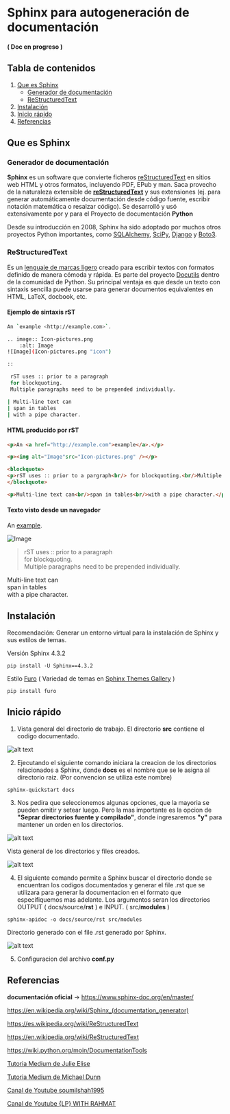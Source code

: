 
# Sphinx para autogeneración de documentación
#### ( Doc en progreso )
## Tabla de contenidos
1. [Que es Sphinx](#que-es-sphinx)
	- [Generador de documentación](#generador-de-documentación)
	- [ReStructuredText](#restructuredtext)
3. [Instalación](#instalación)
4. [Inicio rápido](#inicio-rápido)
5. [Referencias](#referencias)


## Que es Sphinx

### Generador de documentación

**Sphinx**  es un software  que convierte ficheros  [reStructuredText](https://es.wikipedia.org/wiki/ReStructuredText "ReStructuredText")  en  sitios web HTML  y otros formatos, incluyendo PDF, EPub y man. Saca provecho de la naturaleza extensible de [**reStructuredText**](https://docutils.sourceforge.io/rst.html) y sus extensiones (ej. para generar automáticamente documentación desde código fuente, escribir notación matemática o resalzar código). 
Se desarrolló y usó extensivamente por y para el Proyecto de documentación **Python**

Desde su introducción en 2008, Sphinx ha sido adoptado por muchos otros proyectos Python importantes, como  [SQLAlchemy](https://docs.sqlalchemy.org/en/14/contents.html),  [SciPy](https://docs.scipy.org/doc/scipy/reference/),  [Django](https://docs.djangoproject.com/en/4.0/)  y  [Boto3](https://boto3.amazonaws.com/v1/documentation/api/latest/index.html).

### ReStructuredText

Es un [lenguaje de marcas ligero](https://es.wikipedia.org/wiki/Lenguaje_de_marcas_ligero "Lenguaje de marcas ligero") creado para escribir textos con formatos definido de manera cómoda y rápida. Es parte del proyecto [Docutils](https://docutils.sourceforge.io/README.html#quick-start) dentro de la comunidad de Python. Su principal ventaja es que desde un texto con sintaxis sencilla puede usarse para generar documentos equivalentes en HTML, LaTeX, docbook, etc.

#### **Ejemplo de sintaxis rST**
```sh
An `example <http://example.com>`.

.. image:: Icon-pictures.png
    :alt: Image
![Image](Icon-pictures.png "icon")

::

 rST uses :: prior to a paragraph
 for blockquoting.
 Multiple paragraphs need to be prepended individually.

| Multi-line text can
| span in tables
| with a pipe character.
```

#### HTML producido por  rST

``` html
<p>An <a href="http://example.com">example</a>.</p>

<p><img alt="Image"src="Icon-pictures.png" /></p>

<blockquote>
<p>rST uses :: prior to a pargraph<br/> for blockquoting.<br/>Multiple paragraphs need to be prepended individually.</p>
</blockquote>

<p>Multi-line text can<br/>span in tables<br/>with a pipe character.</p>
```
#### Texto visto desde un navegador

An [example](http://example.com/).

![Image](https://upload.wikimedia.org/wikipedia/commons/5/5c/Icon-pictures.png "icon")

> rST uses :: prior to a paragraph  
> for blockquoting.  
> Multiple paragraphs need to be prepended individually.

Multi-line text can  
span in tables  
with a pipe character.


## Instalación
Recomendación: Generar un entorno virtual para la instalación de Sphinx y sus estilos de temas.

Versión Sphinx 4.3.2
```properties
pip install -U Sphinx==4.3.2
```
Estilo [Furo](https://sphinx-themes.org/sample-sites/furo/) ( Variedad de temas en [Sphinx Themes Gallery](https://sphinx-themes.org/) )
```properties
pip install furo
```

## Inicio rápido

1. Vista general del directorio de trabajo. El directorio **src** contiene el codigo documentado.

![alt text](./img/Selección_026.png)

2. Ejecutando el siguiente comando iniciara la creacion de los directorios relacionados a Sphinx, donde **docs** es el nombre que se le asigna al directorio raiz. (Por convencion se utiliza este nombre)

```properties
sphinx-quickstart docs
```
3. Nos pedira que seleccionemos algunas opciones, que la mayoria se pueden omitir y setear luego. Pero la mas importante es la opcion de **"Seprar directorios fuente y compilado"**, donde ingresaremos **"y"** para mantener un orden en los directorios.

![alt text](./img/Selección_028.png)

Vista general de los directorios y files creados.

![alt text](./img/Selección_029.png)

4. El siguiente comando permite a Sphinx buscar el directorio donde se encuentran los codigos documentados y generar el file .rst que se utilizara para generar la documentacion en el formato que especifiquemos mas adelante.
Los argumentos seran los directorios OUTPUT ( docs/source/**rst** ) e INPUT. ( src/**modules** )

```properties
sphinx-apidoc -o docs/source/rst src/modules
```

Directorio generado con el file .rst generado por Sphinx.

![alt text](./img/Selección_031.png)

5. Configuracion del archivo **conf.py**

## Referencias
**documentación oficial** -> https://www.sphinx-doc.org/en/master/

https://en.wikipedia.org/wiki/Sphinx_(documentation_generator)

https://es.wikipedia.org/wiki/ReStructuredText

https://en.wikipedia.org/wiki/ReStructuredText

https://wiki.python.org/moin/DocumentationTools

[Tutoria Medium de Julie Elise](https://betterprogramming.pub/auto-documenting-a-python-project-using-sphinx-8878f9ddc6e9)

[Tutoria Medium de Michael Dunn](https://eikonomega.medium.com/getting-started-with-sphinx-autodoc-part-1-2cebbbca5365)

[Canal de Youtube soumilshah1995](https://www.youtube.com/watch?v=5s3JvVqwESA)

[Canal de Youtube {LP} WITH RAHMAT](https://www.youtube.com/watch?v=d_XeV6oyNvI&t)
